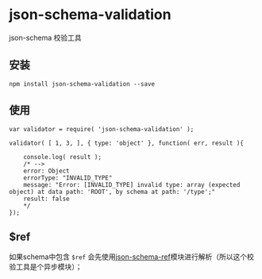 # json-schema-validation

json-schema 校验工具

## 安装

```
npm install json-schema-validation --save
```

## 使用

```
var validator = require( 'json-schema-validation' );

validator( [ 1, 3, ], { type: 'object' }, function( err, result ){

    console.log( result );
    /* -->
    error: Object
    errorType: "INVALID_TYPE"
    message: "Error: [INVALID_TYPE] invalid type: array (expected object) at data path: 'ROOT', by schema at path: '/type';"
    result: false
    */
});

```

## $ref

如果schema中包含 `$ref` 会先使用[json-schema-ref](http://gitlab.taobao.ali.com/jsonnanny/json-schema-ref/tree/master)模块进行解析（所以这个校验工具是个异步模块）；